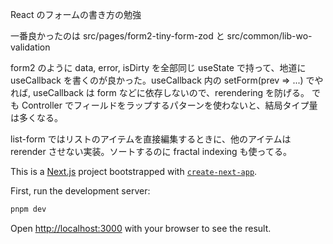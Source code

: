 React のフォームの書き方の勉強

一番良かったのは src/pages/form2-tiny-form-zod と src/common/lib-wo-validation

form2 のように data, error, isDirty を全部同じ useState で持って、地道に useCallback を書くのが良かった。useCallback 内の setForm(prev => ...) でやれば, useCallback は form などに依存しないので、rerendering を防げる。
でも Controller でフィールドをラップするパターンを使わないと、結局タイプ量は多くなる。

list-form ではリストのアイテムを直接編集するときに、他のアイテムは rerender させない実装。ソートするのに fractal indexing も使ってる。

This is a [Next.js](https://nextjs.org/) project bootstrapped with [`create-next-app`](https://github.com/vercel/next.js/tree/canary/packages/create-next-app).

First, run the development server:

```bash
pnpm dev
```

Open [http://localhost:3000](http://localhost:3000) with your browser to see the result.
